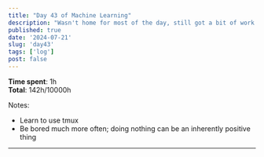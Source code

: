 ```yaml
---
title: "Day 43 of Machine Learning"
description: "Wasn't home for most of the day, still got a bit of work done; a slight breakthrough in MNIST performance was achieved."
published: true
date: '2024-07-21'
slug: 'day43'
tags: ['log']
post: false
---
```

<script>
    import Image from '$lib/components/Image.svelte';
</script>


**Time spent**: 1h<br /> **Total**: 142h/10000h

Notes:
- Learn to use tmux
- Be bored much more often; doing nothing can be an inherently positive thing

___
